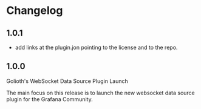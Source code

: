 # Changelog

## 1.0.1

- add links at the plugin.jon pointing to the license and to the repo. 

## 1.0.0

Golioth's WebSocket Data Source Plugin Launch

The main focus on this release is to launch the new websocket data source plugin for the Grafana Community.